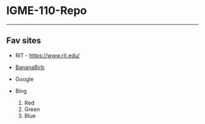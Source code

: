 # IGME-110-Repo

---

## Fav sites

- RIT - https://www.rit.edu/
- [BananaBirb](https://static.wikia.nocookie.net/cloudywithachanceofmeatballs/images/3/30/Bananostrich.png/revision/latest?cb=20230606024441)
- Google
- Bing


  1. Red
  2. Green
  3. Blue
